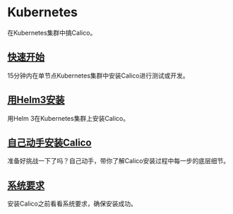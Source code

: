 # Kubernetes

在Kubernetes集群中搞Calico。

## [快速开始](01%E5%BF%AB%E9%80%9F%E5%BC%80%E5%A7%8B.md)

15分钟内在单节点Kubernetes集群中安装Calico进行测试或开发。

## [用Helm3安装](10用Helm3安装.md)

用Helm 3在Kubernetes集群上安装Calico。

## [自己动手安装Calico](13自己动手安装Calico/00%E8%87%AA%E5%B7%B1%E5%8A%A8%E6%89%8B%E5%AE%89%E8%A3%85Calico.md)

准备好挑战一下了吗？自己动手，带你了解Calico安装过程中每一步的底层细节。

## [系统要求](14%E7%B3%BB%E7%BB%9F%E8%A6%81%E6%B1%82.md)

安装Calico之前看看系统要求，确保安装成功。